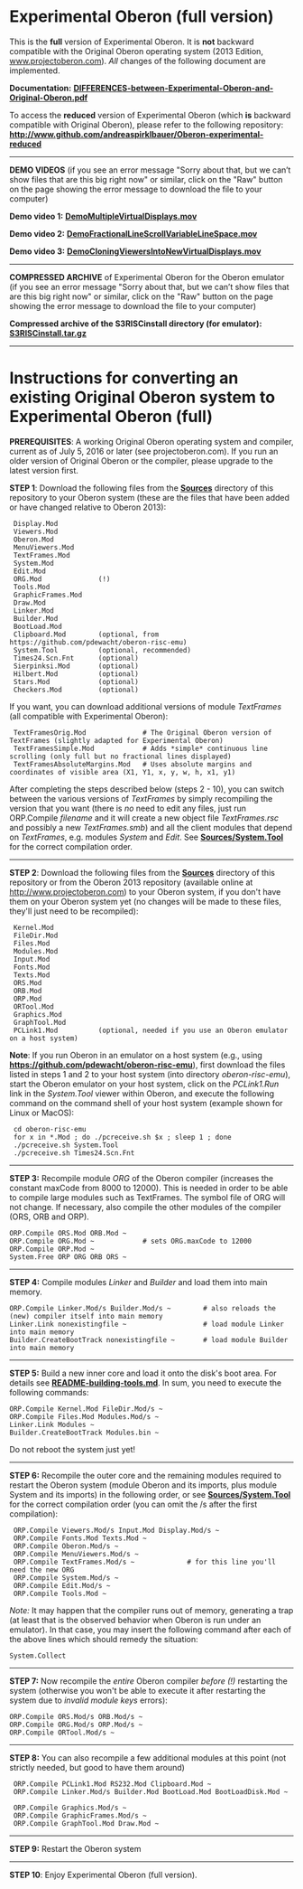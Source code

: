 # Experimental Oberon (full version)
This is the **full** version of Experimental Oberon. It is **not** backward compatible with the Original Oberon operating system (2013 Edition, www.projectoberon.com). *All* changes of the following document are implemented.

**Documentation:** [**DIFFERENCES-between-Experimental-Oberon-and-Original-Oberon.pdf**](Documentation/DIFFERENCES-between-Experimental-Oberon-and-Original-Oberon.pdf)

To access the **reduced** version of Experimental Oberon (which **is** backward compatible with Original Oberon), please refer to the following repository: **http://www.github.com/andreaspirklbauer/Oberon-experimental-reduced**

------------------------------------------------------

**DEMO VIDEOS** (if you see an error message "Sorry about that, but we can’t show files that are this big right now" or similar, click on the "Raw" button on the page showing the error message to download the file to your computer)

**Demo video 1:** [**DemoMultipleVirtualDisplays.mov**](Documentation/DemoMultipleVirtualDisplays.mov)

**Demo video 2:** [**DemoFractionalLineScrollVariableLineSpace.mov**](Documentation/DemoFractionalLineScrollVariableLineSpace.mov)

**Demo video 3:** [**DemoCloningViewersIntoNewVirtualDisplays.mov**](Documentation/DemoCloningViewersIntoNewVirtualDisplays.mov)

------------------------------------------------------

**COMPRESSED ARCHIVE** of Experimental Oberon for the Oberon emulator (if you see an error message "Sorry about that, but we can’t show files that are this big right now" or similar, click on the "Raw" button on the page showing the error message to download the file to your computer)

**Compressed archive of the S3RISCinstall directory (for emulator):** [**S3RISCinstall.tar.gz**](Documentation/S3RISCinstall.tar.gz)

------------------------------------------------------

# Instructions for converting an existing Original Oberon system to Experimental Oberon (full)

**PREREQUISITES**: A working Original Oberon operating system and compiler, current as of July 5, 2016 or later (see projectoberon.com). If you run an older version of Original Oberon or the compiler, please upgrade to the latest version first.

**STEP 1**: Download the following files from the [**Sources**](Sources/) directory of this repository to your Oberon system (these are the files that have been added or have changed relative to Oberon 2013):


     Display.Mod
     Viewers.Mod
     Oberon.Mod
     MenuViewers.Mod
     TextFrames.Mod
     System.Mod
     Edit.Mod
     ORG.Mod              (!)
     Tools.Mod
     GraphicFrames.Mod
     Draw.Mod
     Linker.Mod
     Builder.Mod
     BootLoad.Mod
     Clipboard.Mod        (optional, from https://github.com/pdewacht/oberon-risc-emu)
     System.Tool          (optional, recommended)
     Times24.Scn.Fnt      (optional)
     Sierpinksi.Mod       (optional)
     Hilbert.Mod          (optional)
     Stars.Mod            (optional)
     Checkers.Mod         (optional)

If you want, you can download additional versions of module *TextFrames* (all compatible with Experimental Oberon):

     TextFramesOrig.Mod              # The Original Oberon version of TextFrames (slightly adapted for Experimental Oberon)
     TextFramesSimple.Mod            # Adds *simple* continuous line scrolling (only full but no fractional lines displayed)
     TextFramesAbsoluteMargins.Mod   # Uses absolute margins and coordinates of visible area (X1, Y1, x, y, w, h, x1, y1)

After completing the steps described below (steps 2 - 10), you can switch between the various versions of *TextFrames* by simply recompiling the version that you want (there is *no* need to edit any files, just run ORP.Compile *filename* and it will create a new object file *TextFrames.rsc* and possibly a new *TextFrames.smb*) and all the client modules that depend on *TextFrames*, e.g. modules *System* and *Edit*. See [**Sources/System.Tool**](Sources/System.Tool) for the correct compilation order.

------------------------------------------------------

**STEP 2**: Download the following files from the [**Sources**](Sources/) directory of this repository or from the Oberon 2013 repository (available online at http://www.projectoberon.com) to your Oberon system, if you don't have them on your Oberon system yet (no changes will be made to these files, they'll just need to be recompiled):

     Kernel.Mod
     FileDir.Mod
     Files.Mod
     Modules.Mod
     Input.Mod
     Fonts.Mod
     Texts.Mod
     ORS.Mod
     ORB.Mod
     ORP.Mod
     ORTool.Mod
     Graphics.Mod
     GraphTool.Mod
     PCLink1.Mod          (optional, needed if you use an Oberon emulator on a host system)

**Note**: If you run Oberon in an emulator on a host system (e.g., using **https://github.com/pdewacht/oberon-risc-emu**), first download the files listed in steps 1 and 2 to your host system (into directory *oberon-risc-emu*), start the Oberon emulator on your host system, click on the *PCLink1.Run* link in the *System.Tool* viewer within Oberon, and execute the following command on the command shell of your host system (example shown for Linux or MacOS):

     cd oberon-risc-emu
     for x in *.Mod ; do ./pcreceive.sh $x ; sleep 1 ; done
     ./pcreceive.sh System.Tool
     ./pcreceive.sh Times24.Scn.Fnt

------------------------------------------------------

**STEP 3:** Recompile module *ORG* of the Oberon compiler (increases the constant maxCode from 8000 to 12000). This is needed in order to be able to compile large modules such as TextFrames. The symbol file of ORG will not change. If necessary, also compile the other modules of the compiler (ORS, ORB and ORP).

    ORP.Compile ORS.Mod ORB.Mod ~
    ORP.Compile ORG.Mod ~            # sets ORG.maxCode to 12000
    ORP.Compile ORP.Mod ~
    System.Free ORP ORG ORB ORS ~

------------------------------------------------------

**STEP 4:** Compile modules *Linker* and *Builder* and load them into main memory.

    ORP.Compile Linker.Mod/s Builder.Mod/s ~        # also reloads the (new) compiler itself into main memory
    Linker.Link nonexistingfile ~                   # load module Linker into main memory
    Builder.CreateBootTrack nonexistingfile ~       # load module Builder into main memory

------------------------------------------------------

**STEP 5:** Build a new inner core and load it onto the disk's boot area. For details see [**README-building-tools.md**](Documentation/README-building-tools.md). In sum, you need to execute the following commands:

    ORP.Compile Kernel.Mod FileDir.Mod/s ~
    ORP.Compile Files.Mod Modules.Mod/s ~
    Linker.Link Modules ~
    Builder.CreateBootTrack Modules.bin ~

Do not reboot the system just yet!

------------------------------------------------------

**STEP 6:** Recompile the outer core and the remaining modules required to restart the Oberon system (module Oberon and its imports, plus module System and its imports) in the following order, or see [**Sources/System.Tool**](Sources/System.Tool) for the correct compilation order (you can omit the /s after the first compilation):

     ORP.Compile Viewers.Mod/s Input.Mod Display.Mod/s ~
     ORP.Compile Fonts.Mod Texts.Mod ~
     ORP.Compile Oberon.Mod/s ~
     ORP.Compile MenuViewers.Mod/s ~
     ORP.Compile TextFrames.Mod/s ~             # for this line you'll need the new ORG
     ORP.Compile System.Mod/s ~
     ORP.Compile Edit.Mod/s ~
     ORP.Compile Tools.Mod ~

*Note:* It may happen that the compiler runs out of memory, generating a trap (at least that is the observed behavior when Oberon is run under an emulator). In that case, you may insert the following command after each of the above lines which should remedy the situation:

    System.Collect

------------------------------------------------------

**STEP 7:** Now recompile the *entire* Oberon compiler *before (!)* restarting the system (otherwise you won't be able to execute it after restarting the system due to *invalid module keys* errors):

    ORP.Compile ORS.Mod/s ORB.Mod/s ~
    ORP.Compile ORG.Mod/s ORP.Mod/s ~
    ORP.Compile ORTool.Mod/s ~

------------------------------------------------------

**STEP 8:** You can also recompile a few additional modules at this point (not strictly needed, but good to have them around)

     ORP.Compile PCLink1.Mod RS232.Mod Clipboard.Mod ~
     ORP.Compile Linker.Mod/s Builder.Mod BootLoad.Mod BootLoadDisk.Mod ~

     ORP.Compile Graphics.Mod/s ~
     ORP.Compile GraphicFrames.Mod/s ~
     ORP.Compile GraphTool.Mod Draw.Mod ~

------------------------------------------------------

**STEP 9:** Restart the Oberon system

------------------------------------------------------

**STEP 10**: Enjoy Experimental Oberon (full version).

     


